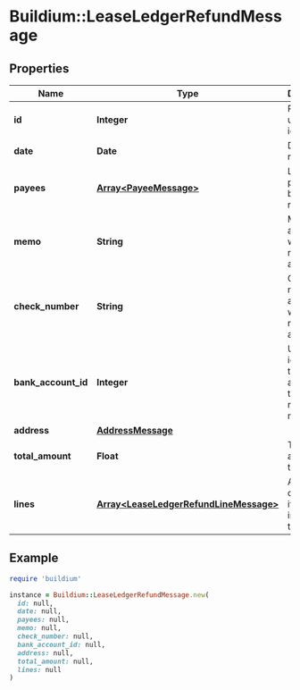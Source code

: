 # Buildium::LeaseLedgerRefundMessage

## Properties

| Name | Type | Description | Notes |
| ---- | ---- | ----------- | ----- |
| **id** | **Integer** | Refund unique identifier. | [optional] |
| **date** | **Date** | Date of the refund. | [optional] |
| **payees** | [**Array&lt;PayeeMessage&gt;**](PayeeMessage.md) | List of payees being refunded. | [optional] |
| **memo** | **String** | Memo associated with the refund, if applicable. | [optional] |
| **check_number** | **String** | Check number associated with the refund, if applicable. | [optional] |
| **bank_account_id** | **Integer** | Unique identifier of the bank account that the refund was made from. | [optional] |
| **address** | [**AddressMessage**](AddressMessage.md) |  | [optional] |
| **total_amount** | **Float** | Total amount of the refund. | [optional] |
| **lines** | [**Array&lt;LeaseLedgerRefundLineMessage&gt;**](LeaseLedgerRefundLineMessage.md) | A collection of line items included in the refund. | [optional] |

## Example

```ruby
require 'buildium'

instance = Buildium::LeaseLedgerRefundMessage.new(
  id: null,
  date: null,
  payees: null,
  memo: null,
  check_number: null,
  bank_account_id: null,
  address: null,
  total_amount: null,
  lines: null
)
```


